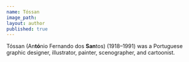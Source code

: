 ```yaml
---
name: Tóssan
image_path:
layout: author
published: true
---
```

Tóssan (An**tó**nio Fernando dos **San**tos) (1918–1991) was a Portuguese graphic designer, illustrator, painter, scenographer, and cartoonist.
